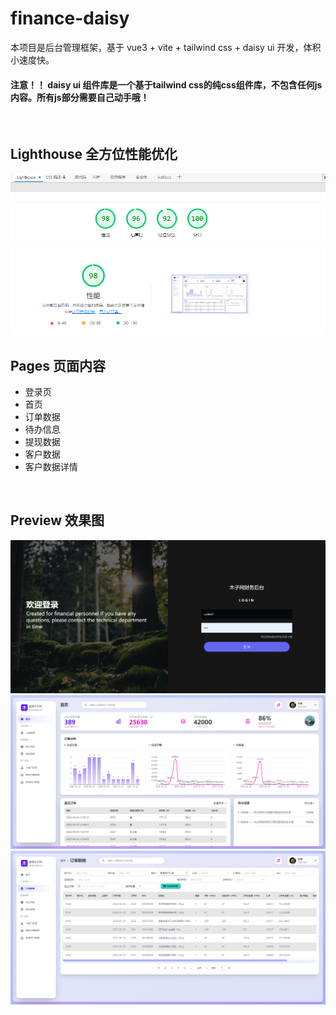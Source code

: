 # finance-daisy

本项目是后台管理框架，基于 vue3 + vite + tailwind css + daisy ui 开发，体积小速度快。

#### 注意！！ daisy ui 组件库是一个基于tailwind css的纯css组件库，不包含任何js内容。所有js部分需要自己动手哦！

<br>

## Lighthouse 全方位性能优化

![](/src/assets/img-md/lighthouse.png)

## Pages 页面内容

* 登录页
* 首页
* 订单数据
* 待办信息
* 提现数据
* 客户数据
* 客户数据详情

<br>

## Preview 效果图
![](/src/assets/img-md/login.png)
![](/src/assets/img-md/home.png)
![](/src/assets/img-md/list.png)




